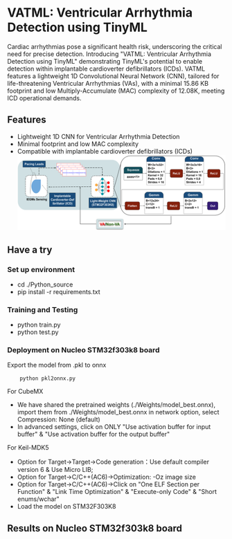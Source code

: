 # VATML: Ventricular Arrhythmia Detection using TinyML #
Cardiac arrhythmias pose a significant health risk, underscoring the critical need for precise detection. Introducing "VATML: Ventricular Arrhythmia Detection using TinyML" demonstrating TinyML's potential to enable detection within implantable cardioverter defibrillators (ICDs). VATML features a lightweight 1D Convolutional Neural Network (CNN), tailored for life-threatening Ventricular Arrhythmias (VAs), with a minimal 15.86 KB footprint and low Multiply-Accumulate (MAC) complexity of 12.08K, meeting ICD operational demands.  

## Features
- Lightweight 1D CNN for Ventricular Arrhythmia Detection
- Minimal footprint and low MAC complexity
- Compatible with implantable cardioverter defibrillators (ICDs)
![plot](/images/flow.png)

## Have a try ##

### Set up environment
- cd ./Python_source
- pip install -r requirements.txt

 
### Training and Testing
- python train.py 
- python test.py 

### Deployment on Nucleo STM32f303k8 board

Export the model from .pkl to onnx 
```
    python pkl2onnx.py
```
For CubeMX  

-  We have shared the pretrained weights (./Weights/model_best.onnx), import them from ./Weights/model_best.onnx  in network option, select Compression: None (default)  
-  In advanced settings, click on ONLY "Use activation buffer for input buffer" & "Use activation buffer for the output buffer" 

For Keil-MDK5

- Option for Target->Target->Code generation：Use default compiler version 6 & Use Micro LIB;
- Option for Target->C/C++(AC6)->Optimization: -Oz image size
- Option for Target->C/C++(AC6)->Click on "One ELF Section per Function" & "Link Time Optimization" & "Execute-only Code" & "Short enums/wchar"
- Load the model on STM32F303K8 

## Results on Nucleo STM32f303k8 board




  


